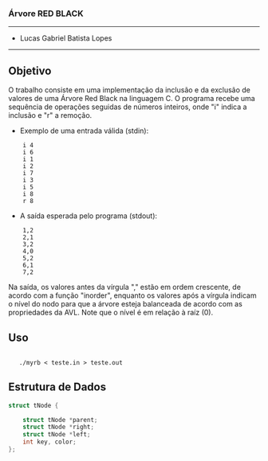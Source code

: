 ### Árvore RED BLACK

---

- Lucas Gabriel Batista Lopes 

---

## Objetivo 

O trabalho consiste em uma implementação da inclusão e da exclusão de valores de uma Árvore Red Black na linguagem C. O programa recebe uma sequência de operações seguidas de números inteiros, onde "i" indica a inclusão e "r" a remoção.

- Exemplo de uma entrada válida (stdin):

```
    i 4
    i 6
    i 1
    i 2
    i 7
    i 3
    i 5
    i 8
    r 8
```

- A saída esperada pelo programa (stdout):  

```
    1,2
    2,1
    3,2
    4,0
    5,2
    6,1
    7,2
```

Na saída, os valores antes da vírgula "," estão em ordem crescente, de acordo com a função "inorder", enquanto os valores após a vírgula indicam o nível do nodo para que a árvore esteja balanceada de acordo com as propriedades da AVL. Note que o nível é em relação à raíz (0).

## Uso

```

   ./myrb < teste.in > teste.out

```

## Estrutura de Dados
```c
struct tNode {

    struct tNode *parent;
    struct tNode *right;
    struct tNode *left;
    int key, color;
};
```


